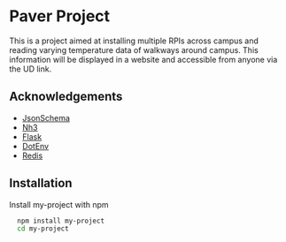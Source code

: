 # Paver Project

This is a project aimed at installing multiple RPIs across campus and reading varying temperature data of walkways around campus. This information will be displayed in a website and accessible from anyone via the UD link.

## Acknowledgements

-   [JsonSchema](https://python-jsonschema.readthedocs.io/en/stable/validate/)
-   [Nh3](https://nh3.readthedocs.io/en/latest/)
-   [Flask](https://flask.palletsprojects.com/en/3.0.x/)
-   [DotEnv](https://pypi.org/project/python-dotenv/)
-   [Redis](https://redis.io/)

## Installation

Install my-project with npm

```bash
  npm install my-project
  cd my-project
```
